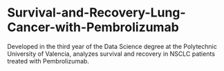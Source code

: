 # Survival-and-Recovery-Lung-Cancer-with-Pembrolizumab
Developed in the third year of the Data Science degree at the Polytechnic University of Valencia, analyzes survival and recovery in NSCLC patients treated with Pembrolizumab.
